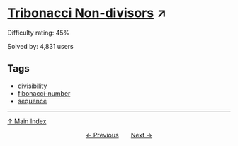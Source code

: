 # [Tribonacci Non-divisors](https://projecteuler.net/problem=225) ↗️

Difficulty rating: 45%

Solved by: 4,831 users
## Tags

- [divisibility](../tags/divisibility.md)
- [fibonacci-number](../tags/fibonacci-number.md)
- [sequence](../tags/sequence.md)



---

[↑ Main Index](../README.md)


<div align=center><a href='224.md'>← Previous</a> &nbsp;&nbsp; &nbsp;&nbsp;  <a href='226.md'>Next →</a></div>
